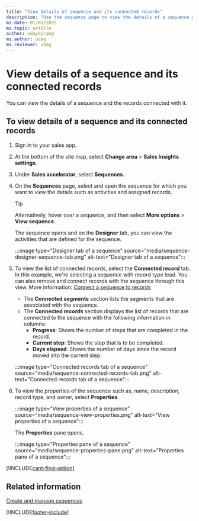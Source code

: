 ```yaml
---
title: "View details of sequence and its connected records"
description: "Use the sequence page to view the details of a sequence and its connected records in sales accelerator in Dynamics 365 Sales."
ms.date: 01/03/2025
ms.topic: article
author: udaykirang
ms.author: udag
ms.reviewer: udag
---
```

# View details of a sequence and its connected records 

You can view the details of a sequence and the records connected with it. 

## To view details of a sequence and its connected records
   
1. Sign in to your sales app.   
2. At the bottom of the site map, select **Change area** > **Sales Insights settings**.   
3. Under **Sales accelerator**, select **Sequences**.   
4. On the **Sequences** page, select and open the sequence for which you want to view the details such as activities and assigned records.    
    
    >[!TIP]
    >Alternatively, hover over a sequence, and then select **More options** > **View sequence**.    

    The sequence opens and on the **Designer** tab, you can view the activities that are defined for the sequence.     

    :::image type="Designer tab of a sequence" source="media/sequence-designer-sequence-tab.png" alt-text="Designer tab of a sequence":::    

5. To view the list of connected records, select the **Connected *record*** tab. In this example, we're selecting a sequence with record type lead. You can also remove and connect records with the sequence through this view. More information: [Connect a sequence to records](connect-a-sequence-to-records.md#ContactThroughASequence)   
    - The **Connected segments** section lists the segments that are associated with the sequence.   
    - The **Connected *records*** section displays the list of records that are connected to the sequence with the following information in columns:   
        - **Progress**: Shows the number of steps that are completed in the record.  
        - **Current step**: Shows the step that is to be completed.    
        - **Days elapsed**: Shows the number of days since the record moved into the current step. 

    :::image type="Connected records tab of a sequence" source="media/sequence-connected-records-tab.png" alt-text="Connected records tab of a sequence":::         

6. To view the properties of the sequence such as, name, description, record type, and owner, select **Properties**. 
 

    :::image type="View properties of a sequence" source="media/sequence-view-properties.png" alt-text="View properties of a sequence":::         

    The **Properties** pane opens.
 
    :::image type="Properties pane of a sequence" source="media/sequence-properties-pane.png" alt-text="Properties pane of a sequence":::   

 
[!INCLUDE[cant-find-option](../includes/cant-find-option.md)]

## Related information

[Create and manage sequences](create-manage-sequences.md)

[!INCLUDE[footer-include](../includes/footer-banner.md)]
